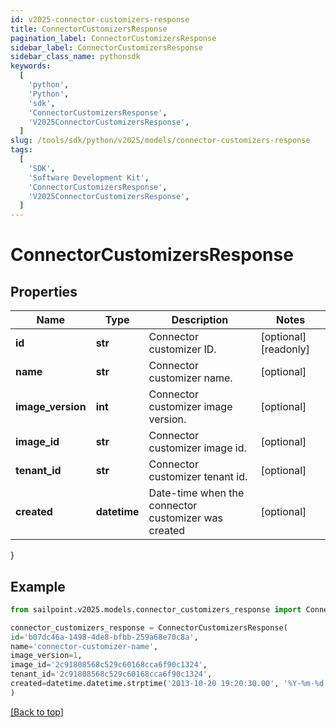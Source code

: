 ```yaml
---
id: v2025-connector-customizers-response
title: ConnectorCustomizersResponse
pagination_label: ConnectorCustomizersResponse
sidebar_label: ConnectorCustomizersResponse
sidebar_class_name: pythonsdk
keywords:
  [
    'python',
    'Python',
    'sdk',
    'ConnectorCustomizersResponse',
    'V2025ConnectorCustomizersResponse',
  ]
slug: /tools/sdk/python/v2025/models/connector-customizers-response
tags:
  [
    'SDK',
    'Software Development Kit',
    'ConnectorCustomizersResponse',
    'V2025ConnectorCustomizersResponse',
  ]
---
```


# ConnectorCustomizersResponse

## Properties

| Name | Type | Description | Notes |
| --- | --- | --- | --- |
| **id** | **str** | Connector customizer ID. | [optional] [readonly] |
| **name** | **str** | Connector customizer name. | [optional] |
| **image_version** | **int** | Connector customizer image version. | [optional] |
| **image_id** | **str** | Connector customizer image id. | [optional] |
| **tenant_id** | **str** | Connector customizer tenant id. | [optional] |
| **created** | **datetime** | Date-time when the connector customizer was created | [optional] |

}

## Example

```python
from sailpoint.v2025.models.connector_customizers_response import ConnectorCustomizersResponse

connector_customizers_response = ConnectorCustomizersResponse(
id='b07dc46a-1498-4de8-bfbb-259a68e70c8a',
name='connector-customizer-name',
image_version=1,
image_id='2c91808568c529c60168cca6f90c1324',
tenant_id='2c91808568c529c60168cca6f90c1324',
created=datetime.datetime.strptime('2013-10-20 19:20:30.00', '%Y-%m-%d %H:%M:%S.%f')
)

```

[[Back to top]](#)
